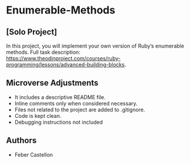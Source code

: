 # Enumerable-Methods

## [Solo Project]

In this project, you will implement your own version of Ruby’s enumerable methods. Full task description: https://www.theodinproject.com/courses/ruby-programming/lessons/advanced-building-blocks.

## Microverse Adjustments

* It includes a descriptive README file.
* Inline comments only when considered necessary.
* Files not related to the project are added to .gitignore.
* Code is kept clean.
* Debugging instructions not included

## Authors

* Feber Castellon
